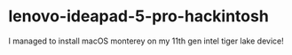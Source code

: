# lenovo-ideapad-5-pro-hackintosh
I managed to install macOS monterey on my 11th gen intel tiger lake device!
